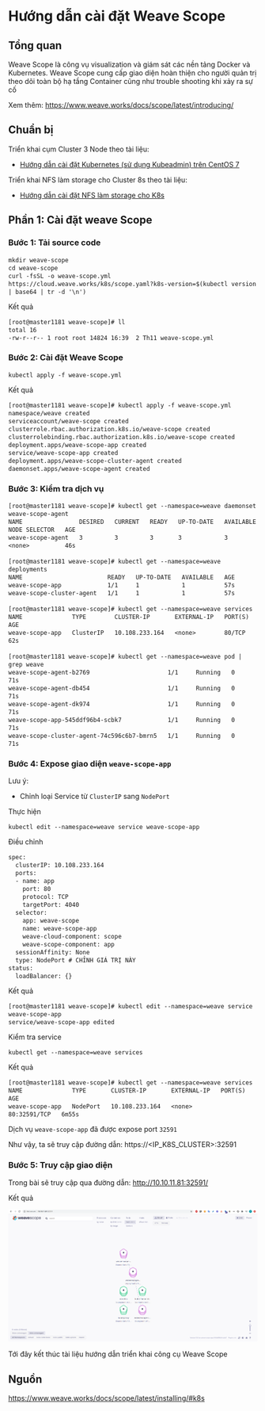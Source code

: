 # Hướng dẫn cài đặt Weave Scope

## Tổng quan

Weave Scope là công vụ visualization và giám sát các nền tảng Docker và Kubernetes. Weave Scope cung cấp giao diện hoàn thiện cho người quản trị theo dõi toàn bộ hạ tầng Container cũng như trouble shooting khi xảy ra sự cố

Xem thêm: https://www.weave.works/docs/scope/latest/introducing/

## Chuẩn bị

Triển khai cụm Cluster 3 Node theo tài liệu:
- [Hướng dẫn cài đặt Kubernetes (sử dụng Kubeadmin) trên CentOS 7](/docs/setup/install-k8s-centos7-kubeadm.md)

Triển khai NFS làm storage cho Cluster 8s theo tài liệu:
- [Hướng dẫn cài đặt NFS làm storage cho K8s](/docs/setup/install-nfs-storage-k8s.md)


## Phần 1: Cài đặt weave Scope

### Bước 1: Tải source code
```
mkdir weave-scope
cd weave-scope
curl -fsSL -o weave-scope.yml https://cloud.weave.works/k8s/scope.yaml?k8s-version=$(kubectl version | base64 | tr -d '\n')
```

Kết quả
```
[root@master1181 weave-scope]# ll
total 16
-rw-r--r-- 1 root root 14824 16:39  2 Th11 weave-scope.yml
```

### Bước 2: Cài đặt Weave Scope
```
kubectl apply -f weave-scope.yml
```

Kết quả
```
[root@master1181 weave-scope]# kubectl apply -f weave-scope.yml
namespace/weave created
serviceaccount/weave-scope created
clusterrole.rbac.authorization.k8s.io/weave-scope created
clusterrolebinding.rbac.authorization.k8s.io/weave-scope created
deployment.apps/weave-scope-app created
service/weave-scope-app created
deployment.apps/weave-scope-cluster-agent created
daemonset.apps/weave-scope-agent created
```

### Bước 3: Kiểm tra dịch vụ


```
[root@master1181 weave-scope]# kubectl get --namespace=weave daemonset weave-scope-agent
NAME                DESIRED   CURRENT   READY   UP-TO-DATE   AVAILABLE   NODE SELECTOR   AGE
weave-scope-agent   3         3         3       3            3           <none>          46s

[root@master1181 weave-scope]# kubectl get --namespace=weave deployments
NAME                        READY   UP-TO-DATE   AVAILABLE   AGE
weave-scope-app             1/1     1            1           57s
weave-scope-cluster-agent   1/1     1            1           57s

[root@master1181 weave-scope]# kubectl get --namespace=weave services
NAME              TYPE        CLUSTER-IP       EXTERNAL-IP   PORT(S)   AGE
weave-scope-app   ClusterIP   10.108.233.164   <none>        80/TCP    62s

[root@master1181 weave-scope]# kubectl get --namespace=weave pod | grep weave
weave-scope-agent-b2769                      1/1     Running   0          71s
weave-scope-agent-db454                      1/1     Running   0          71s
weave-scope-agent-dk974                      1/1     Running   0          71s
weave-scope-app-545ddf96b4-scbk7             1/1     Running   0          71s
weave-scope-cluster-agent-74c596c6b7-bmrn5   1/1     Running   0          71s
```

### Bước 4: Expose giao diện `weave-scope-app`

Lưu ý:
- Chỉnh loại Service từ `ClusterIP` sang `NodePort`

Thực hiện
```
kubectl edit --namespace=weave service weave-scope-app
```

Điều chỉnh
```
spec:
  clusterIP: 10.108.233.164
  ports:
  - name: app
    port: 80
    protocol: TCP
    targetPort: 4040
  selector:
    app: weave-scope
    name: weave-scope-app
    weave-cloud-component: scope
    weave-scope-component: app
  sessionAffinity: None
  type: NodePort # CHỈNH GIÁ TRỊ NÀY
status:
  loadBalancer: {}
```

Kết quả
```
[root@master1181 weave-scope]# kubectl edit --namespace=weave service weave-scope-app
service/weave-scope-app edited
```

Kiểm tra service
```
kubectl get --namespace=weave services
```

Kết quả
```
[root@master1181 weave-scope]# kubectl get --namespace=weave services
NAME              TYPE       CLUSTER-IP       EXTERNAL-IP   PORT(S)        AGE
weave-scope-app   NodePort   10.108.233.164   <none>        80:32591/TCP   6m55s
```

Dịch vụ `weave-scope-app` đã được expose port `32591`

Như vậy, ta sẽ truy cập đường dẫn: https://<IP_K8S_CLUSTER>:32591

### Bước 5: Truy cập giao diện

Trong bài sẽ truy cập qua đường dẫn: http://10.10.11.81:32591/

Kết quả

![](/images/setup/setup-weave-scope/pic1.png)

Tới đây kết thúc tài liệu hướng dẫn triển khai công cụ Weave Scope

## Nguồn

https://www.weave.works/docs/scope/latest/installing/#k8s